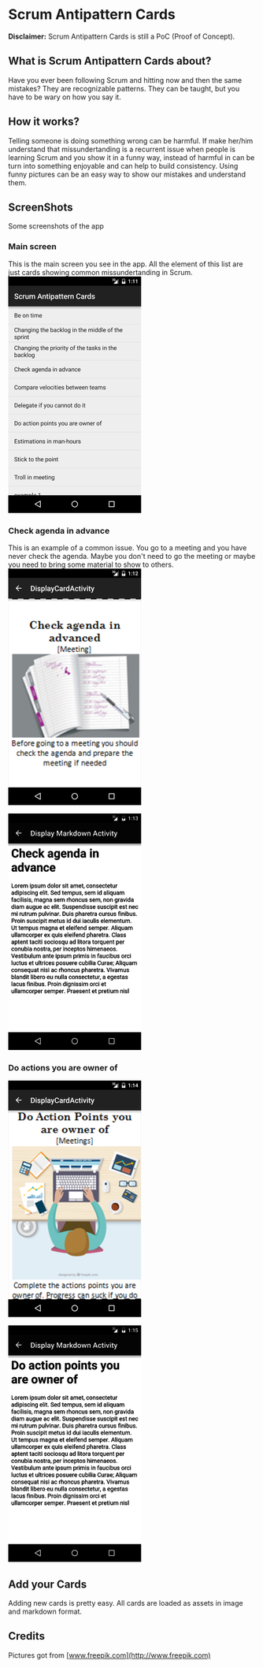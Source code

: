 # Scrum Antipattern Cards
**Disclaimer:** Scrum Antipattern Cards is still a PoC (Proof of Concept).

## What is Scrum Antipattern Cards about?
Have you ever been following Scrum and hitting now and then the same mistakes?
They are recognizable patterns. They can be taught, but you have to be wary on how you say it.

## How it works?
Telling someone is doing something wrong can be harmful. If make her/him understand that missundertanding is a recurrent issue when people is learning Scrum and you show it in a funny way, instead of harmful in can be turn into something enjoyable and can help to build consistency.
Using funny pictures can be an easy way to show our mistakes and understand them.

## ScreenShots
Some screenshots of the app

### Main screen
This is the main screen you see in the app. All the element of this list are just cards showing common missundertanding in Scrum.
![Main screen app](documentation/screenshots/main_screen.png)

### Check agenda in advance
This is an example of a common issue. You go to a meeting and you have never check the agenda. Maybe you don't need to go the meeting or maybe you need to bring some material to show to others.
![Check agenda in advance card](documentation/screenshots/check_agenda_in_advance_card.png)

![Check agenda in advance markdown](documentation/screenshots/check_agenda_in_advance_markdown.png)


### Do actions you are owner of
![Do actions you are owner of card](documentation/screenshots/do_actions_you_are_owner_of_card.png)

![Do actions you are owner of markdown](documentation/screenshots/do_actions_you_are_owner_of_markdown.png)

## Add your Cards
Adding new cards is pretty easy.
All cards are loaded as assets in image and markdown format.

## Credits
Pictures got from [www.freepik.com](http://www.freepik.com)
